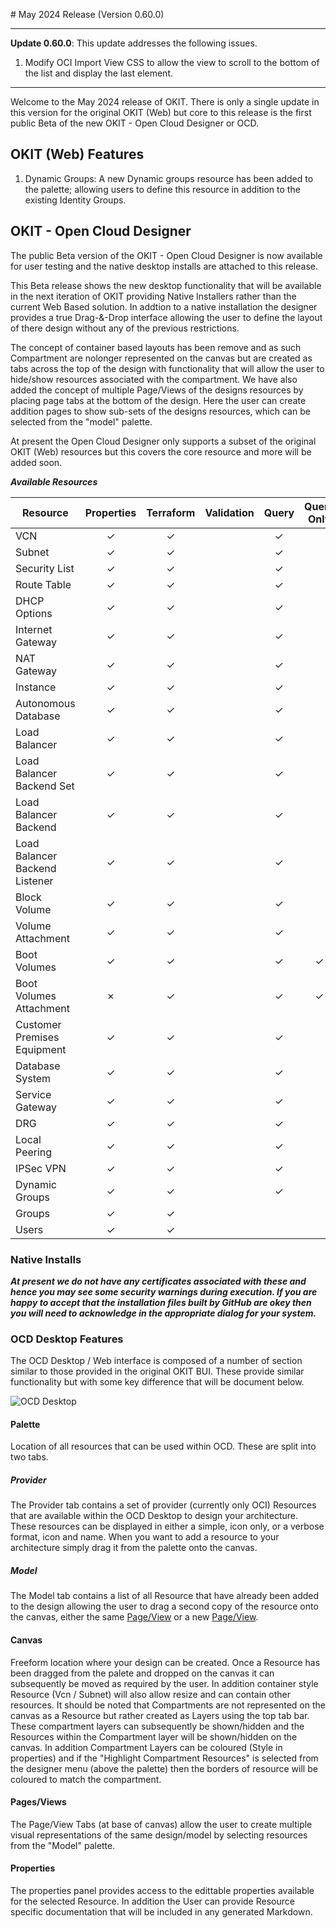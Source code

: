 # May 2024 Release (Version 0.60.0)
____
**Update 0.60.0**: This update addresses the following issues.
1. Modify OCI Import View CSS to allow the view to scroll to the bottom of the list and display the last element.
____
Welcome to the May 2024 release of OKIT. There is only a single update in this version for the original OKIT (Web) but core to this release is the first public Beta of the new OKIT - Open Cloud Designer or OCD.

## OKIT (Web) Features
1. Dynamic Groups: A new Dynamic groups resource has been added to the palette; allowing users to define this resource in addition to the existing Identity Groups.

## OKIT - Open Cloud Designer
The public Beta version of the OKIT - Open Cloud Designer is now available for user testing and the native desktop installs are attached to this release.

This Beta release shows the new desktop functionality that will be available in the next iteration of OKIT providing Native Installers rather than the current Web Based solution. In addtion to a native installation the designer provides a true Drag-&-Drop interface allowing the user to define the layout of there design without any of the previous restrictions.

The concept of container based layouts has been remove and as such Compartment are nolonger represented on the canvas but are created as tabs across the top of the design with functionality that will allow the user to hide/show resources associated with the compartment. We have also added the concept of multiple Page/Views of the designs resources by placing page tabs at the bottom of the design. Here the user can create addition pages to show sub-sets of the designs resources, which can be selected from the "model" palette.

At present the Open Cloud Designer only supports a subset of the original OKIT (Web) resources but this covers the core resource and more will be added soon.

___**Available Resources**___

| Resource                       | Properties | Terraform | Validation | Query   | Query Only |
| ------------------------------ | :--------: | :-------: | :--------: | :-----: | :--------: |
| VCN                            | &check;    | &check;   |            | &check; |            |
| Subnet                         | &check;    | &check;   |            | &check; |            |
| Security List                  | &check;    | &check;   |            | &check; |            |
| Route Table                    | &check;    | &check;   |            | &check; |            |
| DHCP Options                   | &check;    | &check;   |            | &check; |            |
| Internet Gateway               | &check;    | &check;   |            | &check; |            |
| NAT Gateway                    | &check;    | &check;   |            | &check; |            |
| Instance                       | &check;    | &check;   |            | &check; |            |
| Autonomous Database            | &check;    | &check;   |            | &check; |            |
| Load Balancer                  | &check;    | &check;   |            | &check; |            |
| Load Balancer Backend Set      | &check;    | &check;   |            | &check; |            |
| Load Balancer Backend          | &check;    | &check;   |            | &check; |            |
| Load Balancer Backend Listener | &check;    | &check;   |            | &check; |            |
| Block Volume                   | &check;    | &check;   |            | &check; |            |
| Volume Attachment              | &check;    | &check;   |            | &check; |            |
| Boot Volumes                   | &check;    | &check;   |            | &check; | &check;    |
| Boot Volumes Attachment        | &cross;    | &check;   |            | &check; | &check;    |
| Customer Premises Equipment    | &check;    | &check;   |            | &check; |            |
| Database System                | &check;    | &check;   |            | &check; |            |
| Service Gateway                | &check;    | &check;   |            | &check; |            |
| DRG                            | &check;    | &check;   |            | &check; |            |
| Local Peering                  | &check;    | &check;   |            | &check; |            |
| IPSec VPN                      | &check;    | &check;   |            | &check; |            |
| Dynamic Groups                 | &check;    | &check;   |            | &check; |            |
| Groups                         | &check;    | &check;   |            |         |            |
| Users                          | &check;    | &check;   |            |         |            |

### Native Installs
___At present we do not have any certificates associated with these and hence you may see some security warnings during execution. If you are happy to accept that the installation files built by GitHub are okey then
you will need to acknowledge in the appropriate dialog for your system.___

### OCD Desktop Features 

The OCD Desktop / Web interface is composed of a number of section similar to those provided in the original OKIT BUI. These provide similar functionality but with some key difference that will be document below.

![OCD Desktop](https://github.com/oracle/oci-designer-toolkit/blob/master/ocd/images/OcdDesktop.png)

#### Palette

Location of all resources that can be used within OCD. These are split into two tabs.

##### Provider

The Provider tab contains a set of provider (currently only OCI) Resources that are available within the OCD Desktop to design your architecture. These resources can be displayed in either a simple, icon only, or a verbose format, icon and name. When you want to add a resource to your architecture simply drag it from the palette onto the canvas.

##### Model

The Model tab contains a list of all Resource that have already been added to the design allowing the user to drag a second copy of the resource onto the canvas, either the 
same [Page/View](#pagesviews) or a new [Page/View](#pagesviews).

#### Canvas

Freeform location where your design can be created. Once a Resource has been dragged from the palete and dropped on the canvas it can subsequently be moved as required by the user. In addition container style Resource (Vcn / Subnet) will also allow resize and can contain other resources. It should be noted that Compartments are not represented on the
canvas as a Resource but rather created as Layers using the top tab bar. These compartment layers can subsequently be shown/hidden and the Resources within the Compartment layer will be shown/hidden on the canvas. In addition Compartment Layers can be coloured (Style in properties) and if the "Highlight Compartment Resources" is selected from the designer menu (above the palette) 
then the borders of resource will be coloured to match the compartment.

#### Pages/Views

The Page/View Tabs (at base of canvas) allow the user to create multiple visual representations of the same design/model by selecting resources from the "Model" palette.

#### Properties

The properties panel provides access to the edittable properties available for the selected Resource. In addition the User can provide Resource specific documentation that will be included in any generated Markdown.
